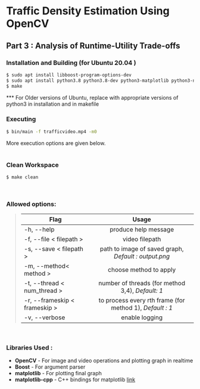 # Traffic Density Estimation Using OpenCV

## Part 3 : Analysis of Runtime-Utility Trade-offs


### Installation and Building (for Ubuntu 20.04 )

``` bash
$ sudo apt install libboost-program-options-dev
$ sudo apt install python3.8 python3.8-dev python3-matplotlib python3-numpy
$ make
```  
*** For Older versions of Ubuntu, replace with appropriate versions of python3 in installation and in makefile

### Executing 
``` bash
$ bin/main -f trafficvideo.mp4 -m0
```  
More execution options are given below.
<br/>
<br/>

### Clean Workspace
``` bash
$ make clean
```

<br/>

### Allowed options:
>| Flag      | Usage           |
>| ------------- |:-------------:|
>| -h, --help                     | produce help message |
>| -f, --file < filepath >    | video filepath      |
>| -s, --save < filepath >    | path to image of saved graph,  *Default : output.png*   |
>| -m, --method< method >      | choose method to apply |
>| -t, --thread < num_thread >  | number of threads (for method 3,4), *Default: 1* |
>| -r, --frameskip < frameskip >    | to process every rth frame (for method 1), *Default : 1*      |
>| -v, --verbose    | enable logging |
<br/>

### Libraries Used :
- **OpenCV** - For image and video operations and plotting graph in realtime 
- **Boost** - For argument parser
- **matplotlib** - For plotting final graph 
- **matplotlib-cpp** - C++ bindings for matplotlib [link](https://github.com/lava/matplotlib-cpp)




